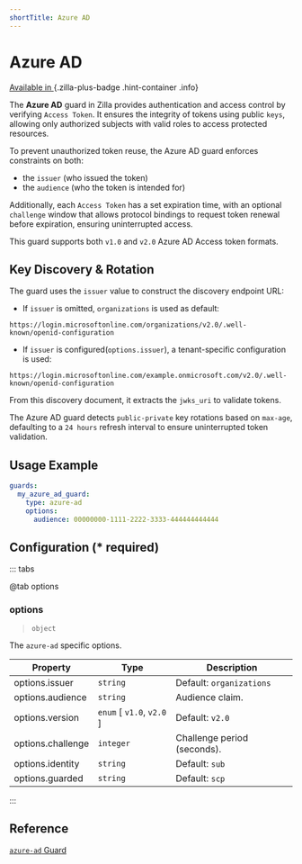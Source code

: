 ```yaml
---
shortTitle: Azure AD
---
```


# Azure AD

[Available in <ZillaPlus/>](https://www.aklivity.io/products/zilla-plus)
{.zilla-plus-badge .hint-container .info}

The **Azure AD** guard in Zilla provides authentication and access control by verifying `Access Token`. It ensures the integrity of tokens using public `keys`, allowing only authorized subjects with valid roles to access protected resources.

To prevent unauthorized token reuse, the Azure AD guard enforces constraints on both:

- the `issuer` (who issued the token)
- the `audience` (who the token is intended for)

Additionally, each `Access Token` has a set expiration time, with an optional `challenge` window that allows protocol bindings to request token renewal before expiration, ensuring uninterrupted access.

This guard supports both `v1.0` and `v2.0` Azure AD Access token formats.

## Key Discovery & Rotation

The guard uses the `issuer` value to construct the discovery endpoint URL:

- If `issuer` is omitted, `organizations` is used as default:
```text
https://login.microsoftonline.com/organizations/v2.0/.well-known/openid-configuration
```

- If `issuer` is configured(`options.issuer`), a tenant-specific configuration is used:
```text
https://login.microsoftonline.com/example.onmicrosoft.com/v2.0/.well-known/openid-configuration
```

From this discovery document, it extracts the `jwks_uri` to validate tokens.

The Azure AD guard detects `public-private` key rotations based on `max-age`, defaulting to a `24 hours` refresh interval to ensure uninterrupted token validation.

## Usage Example

```yaml {2}
guards:
  my_azure_ad_guard:
    type: azure-ad
    options:
      audience: 00000000-1111-2222-3333-444444444444
```

## Configuration (\* required)

::: tabs

@tab options

### options

> `object`

The `azure-ad` specific options.

| Property          | Type                      | Description                 |
|-------------------|---------------------------|-----------------------------|
| options.issuer    | `string`                  | Default: `organizations`    |
| options.audience  | `string`                  | Audience claim.             |
| options.version   | `enum` [ `v1.0`, `v2.0` ] | Default: `v2.0`             |
| options.challenge | `integer`                 | Challenge period (seconds). |
| options.identity  | `string`                  | Default: `sub`              |
| options.guarded   | `string`                  | Default: `scp`              |

:::

## Reference

[`azure-ad` Guard](/reference/config/guards/azure-ad.md)
